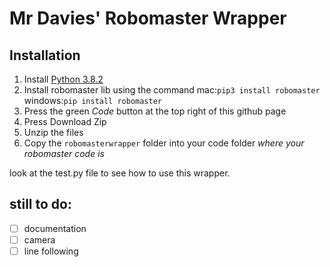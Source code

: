 # Mr Davies' Robomaster Wrapper

## Installation

 1. Install [Python 3.8.2](https://www.python.org/downloads/release/python-382/)
 2. Install robomaster lib using the command mac:`pip3 install robomaster` windows:`pip install robomaster`
 3. Press the green _Code_ button at the top right of this github page
 4. Press Download Zip
 5. Unzip the files
 6. Copy the `robomasterwrapper` folder into your code folder _where your robomaster code is_

look at the test.py file to see how to use this wrapper.

## still to do:
- [ ] documentation
- [ ] camera
- [ ] line following
